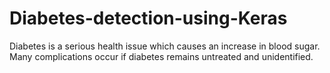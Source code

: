 # Diabetes-detection-using-Keras
Diabetes is a serious health issue which causes an increase in blood sugar. Many complications occur if diabetes remains untreated and unidentified.
